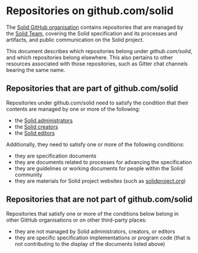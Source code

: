 # Repositories on github.com/solid
The [Solid GitHub organisation](https://github.com/solid/)
contains repositories that are managed by the [Solid Team](https://github.com/solid/team/),
covering the Solid specification and its processes and artifacts,
and public communication on the Solid project.

This document describes which repositories belong under _github.com/solid_,
and which repositories belong elsewhere.
This also pertains to other resources associated with those repositories,
such as Gitter chat channels bearing the same name.

## Repositories that are part of github.com/solid
Repositories under github.com/solid need to satisfy the condition that their 
contents are managed by one or more of the following:
  - the [Solid administrators](https://github.com/solid/process/blob/main/administrators.md)
  - the [Solid creators](https://github.com/solid/process/blob/main/creators.md)
  - the [Solid editors](https://github.com/solid/process/blob/main/editors.md)

Additionally, they need to satisfy one or more of the following conditions:
- they are specification documents
- they are documents related to processes for advancing the specification
- they are guidelines or working documents for people within the Solid community
- they are materials for Solid project websites (such as [solidproject.org](https://solidproject.org/))

## Repositories that are not part of github.com/solid
Repositories that satisfy one or more of the conditions below
belong in other GitHub organisations or on other third-party places:
- they are not managed by Solid administrators, creators, or editors
- they are specific specification implementations or program code (that is not contributing to the display of the documents listed above)

